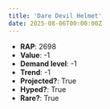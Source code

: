 ```yaml
---
title: 'Dare Devil Helmet'
date: 2025-08-06T00:00:00Z
---
```

- **RAP**: 2698
- **Value**: -1
- **Demand level**: -1
- **Trend**: -1
- **Projected?**: True
- **Hyped?**: True
- **Rare?**: True
